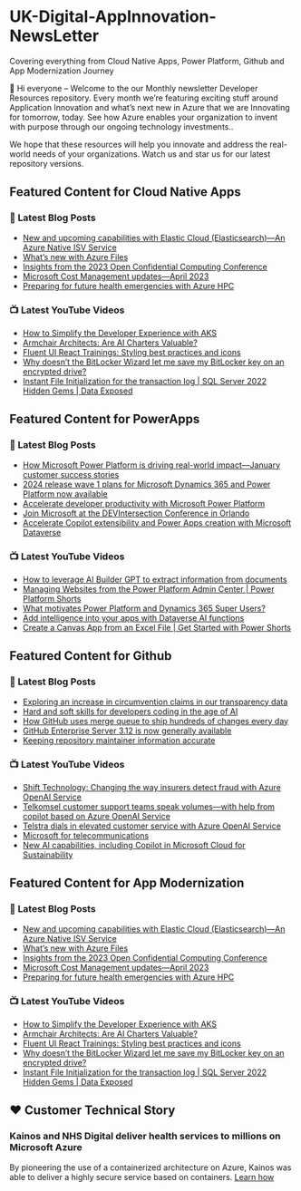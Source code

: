 # UK-Digital-AppInnovation-NewsLetter

Covering everything from Cloud Native Apps, Power Platform, Github and App Modernization Journey

👋 Hi everyone – Welcome to the our Monthly newsletter Developer Resources repository. Every month we’re featuring exciting stuff around Application Innovation and what’s next new in Azure that we are Innovating for tomorrow, today. See how Azure enables your organization to invent with purpose through our ongoing technology investments..


We hope that these resources will help you innovate and address the real-world needs of your organizations. Watch us and star us for our latest repository versions.

## Featured Content for Cloud Native Apps


### 📝 Latest Blog Posts

    
<!-- BLOGCNA:START -->
- [New and upcoming capabilities with Elastic Cloud (Elasticsearch)—An Azure Native ISV Service](https://azure.microsoft.com/blog/new-and-upcoming-capabilities-with-elastic-cloud-elasticsearch-an-azure-native-isv-service/)
- [What’s new with Azure Files](https://azure.microsoft.com/blog/what-s-new-with-azure-files/)
- [Insights from the 2023 Open Confidential Computing Conference](https://azure.microsoft.com/blog/insights-from-the-2023-open-confidential-computing-conference/)
- [Microsoft Cost Management updates—April 2023](https://azure.microsoft.com/blog/microsoft-cost-management-updates-april-2023/)
- [Preparing for future health emergencies with Azure HPC ](https://azure.microsoft.com/blog/preparing-for-future-health-emergencies-with-azure-hpc/)
<!-- BLOGCNA:END -->

### 📺 Latest YouTube Videos

 
<!-- YOUTUBECNA:START -->
- [How to Simplify the Developer Experience with AKS](https://www.youtube.com/watch?v=vS0SXEkLDdQ)
- [Armchair Architects: Are AI Charters Valuable?](https://www.youtube.com/watch?v=Xfcm235l9Gk)
- [Fluent UI React Trainings: Styling best practices and icons](https://www.youtube.com/watch?v=XSPwgmUZ4Tw)
- [Why doesn’t the BitLocker Wizard let me save my BitLocker key on an encrypted drive?](https://www.youtube.com/watch?v=0BgA6fd7CqY)
- [Instant File Initialization for the transaction log | SQL Server 2022 Hidden Gems | Data Exposed](https://www.youtube.com/watch?v=KqBtwF991yQ)
<!-- YOUTUBECNA:END -->

##  Featured Content for PowerApps
### 📝 Latest Blog Posts
<!-- BLOGPOWER:START -->
- [How Microsoft Power Platform is driving real-world impact—January customer success stories](https://www.microsoft.com/en-us/power-platform/blog/2024/02/12/how-microsoft-power-platform-is-driving-real-world-impact-january-customer-success-stories/)
- [2024 release wave 1 plans for Microsoft Dynamics 365 and Power Platform now available](https://cloudblogs.microsoft.com/dynamics365/bdm/2024/01/25/2024-release-wave-1-plans-for-microsoft-dynamics-365-and-power-platform-now-available/)
- [Accelerate developer productivity with Microsoft Power Platform](https://powerapps.microsoft.com/en-us/blog/accelerate-developer-productivity-with-microsoft-power-platform/)
- [Join Microsoft at the DEVIntersection Conference in Orlando](https://powerapps.microsoft.com/en-us/blog/join-microsoft-the-devintersection-conference-in-orlando/)
- [Accelerate Copilot extensibility and Power Apps creation with Microsoft Dataverse](https://www.microsoft.com/en-us/power-platform/blog/2023/11/15/accelerate-copilot-extensibility-and-power-app-creation-with-microsoft-dataverse/)
<!-- BLOGPOWER:END -->
 ### 📺 Latest YouTube Videos
    
<!-- YOUTUBEPOWER:START -->
- [How to leverage AI Builder GPT to extract information from documents](https://www.youtube.com/watch?v=wRruAfioXBE)
- [Managing Websites from the Power Platform Admin Center | Power Platform Shorts](https://www.youtube.com/watch?v=YuBlXVBlPVk)
- [What motivates Power Platform and Dynamics 365 Super Users?](https://www.youtube.com/watch?v=rQlQ1d_4GGI)
- [Add intelligence into your apps with Dataverse AI functions](https://www.youtube.com/watch?v=5kFqjle7Mh8)
- [Create a Canvas App from an Excel File | Get Started with Power Shorts](https://www.youtube.com/watch?v=IgpI0SNJmg0)
<!-- YOUTUBEPOWER:END -->

##  Featured Content for Github
### 📝 Latest Blog Posts
<!-- BLOGGITHUB:START -->
- [Exploring an increase in circumvention claims in our transparency data](https://github.blog/2024-03-07-exploring-an-increase-in-circumvention-claims-in-our-transparency-data/)
- [Hard and soft skills for developers coding in the age of AI](https://github.blog/2024-03-07-hard-and-soft-skills-for-developers-coding-in-the-age-of-ai/)
- [How GitHub uses merge queue to ship hundreds of changes every day](https://github.blog/2024-03-06-how-github-uses-merge-queue-to-ship-hundreds-of-changes-every-day/)
- [GitHub Enterprise Server 3.12 is now generally available](https://github.blog/2024-03-06-github-enterprise-server-3-12-is-now-generally-available/)
- [Keeping repository maintainer information accurate](https://github.blog/2024-03-04-keeping-repository-maintainer-information-accurate/)
<!-- BLOGGITHUB:END -->
### 📺 Latest YouTube Videos
<!-- YOUTUBEGITHUB:START -->
- [Shift Technology: Changing the way insurers detect fraud with Azure OpenAI Service](https://www.youtube.com/watch?v=kdcDRCNT1-w)
- [Telkomsel customer support teams speak volumes—with help from copilot based on Azure OpenAI Service](https://www.youtube.com/watch?v=G77EX3Y1btg)
- [Telstra dials in elevated customer service with Azure OpenAI Service](https://www.youtube.com/watch?v=iM6vyZreRRw)
- [Microsoft for telecommunications](https://www.youtube.com/watch?v=tXNR-hkfIYc)
- [New AI capabilities, including Copilot in Microsoft Cloud for Sustainability](https://www.youtube.com/watch?v=ZcqFkAbbcRg)
<!-- YOUTUBEGITHUB:END -->
##  Featured Content for App Modernization
### 📝 Latest Blog Posts
<!-- BLOGAPPMOD:START -->
- [New and upcoming capabilities with Elastic Cloud (Elasticsearch)—An Azure Native ISV Service](https://azure.microsoft.com/blog/new-and-upcoming-capabilities-with-elastic-cloud-elasticsearch-an-azure-native-isv-service/)
- [What’s new with Azure Files](https://azure.microsoft.com/blog/what-s-new-with-azure-files/)
- [Insights from the 2023 Open Confidential Computing Conference](https://azure.microsoft.com/blog/insights-from-the-2023-open-confidential-computing-conference/)
- [Microsoft Cost Management updates—April 2023](https://azure.microsoft.com/blog/microsoft-cost-management-updates-april-2023/)
- [Preparing for future health emergencies with Azure HPC ](https://azure.microsoft.com/blog/preparing-for-future-health-emergencies-with-azure-hpc/)
<!-- BLOGAPPMOD:END -->
### 📺 Latest YouTube Videos
<!-- YOUTUBEAPPMOD:START -->
- [How to Simplify the Developer Experience with AKS](https://www.youtube.com/watch?v=vS0SXEkLDdQ)
- [Armchair Architects: Are AI Charters Valuable?](https://www.youtube.com/watch?v=Xfcm235l9Gk)
- [Fluent UI React Trainings: Styling best practices and icons](https://www.youtube.com/watch?v=XSPwgmUZ4Tw)
- [Why doesn’t the BitLocker Wizard let me save my BitLocker key on an encrypted drive?](https://www.youtube.com/watch?v=0BgA6fd7CqY)
- [Instant File Initialization for the transaction log | SQL Server 2022 Hidden Gems | Data Exposed](https://www.youtube.com/watch?v=KqBtwF991yQ)
<!-- YOUTUBEAPPMOD:END -->


## ♥️ Customer Technical Story 

### Kainos and NHS Digital deliver health services to millions on Microsoft Azure

By pioneering the use of a containerized architecture on Azure, Kainos was able to deliver a highly secure service based on containers. [Learn how](https://customers.microsoft.com/en-us/story/1368348549535774520-kainos-and-nhs-digital-deliver-health-services-to-millions-on-microsoft-azure)

